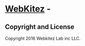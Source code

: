# [WebKitez](http://webkitez.github.io/) - 


## Copyright and License

Copyright 2016 Webkitez Lab inc LLC.
